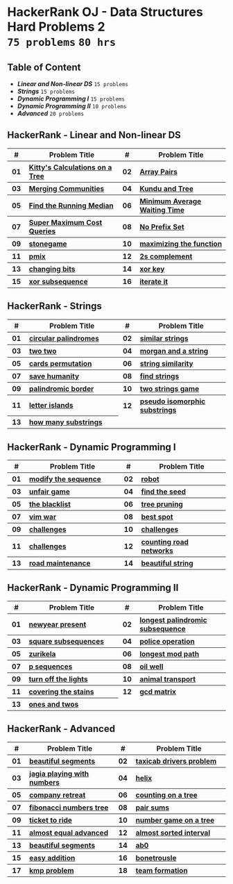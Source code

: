 # HackerRank OJ - Data Structures Hard Problems 2 <br> `75 problems` `80 hrs`

## Table of Content

- ***Linear and Non-linear DS*** `15 problems`
- ***Strings***                  `15 problems`
- ***Dynamic Programming I***    `15 problems`
- ***Dynamic Programming II***   `10 problems`
- ***Advanced***                 `20 problems`

## HackerRank - Linear and Non-linear DS

<table>
    <head>
        <tr>
<th align="center">#</th>
<th align="center" width="600px">Problem Title</th>
<th align="center">#</th>
<th align="center" width="600px">Problem Title</th>
        </tr>
    </head>
    <tbody>
        <tr>
<th align="center" width="50px">01</th><th align="left" width="550px"><a href="https://hackerrank.com/challenges/kittys-calculations-on-a-tree/problem">Kitty's Calculations on a Tree</a></th>
<th align="center" width="50px">02</th><th align="left" width="550px"><a href="https://hackerrank.com/challenges/array-pairs/problem">Array Pairs</a></th>
        </tr>
        <tr>
<th align="center" width="50px">03</th><th align="left" width="550px"><a href="https://hackerrank.com/challenges/merging-communities/problem">Merging Communities</a></th>
<th align="center" width="50px">04</th><th align="left" width="550px"><a href="https://hackerrank.com/challenges/kundu-and-tree/problem">Kundu and Tree</a></th>
        </tr>
        <tr>
<th align="center" width="50px">05</th><th align="left" width="550px"><a href="https://hackerrank.com/challenges/find-the-running-median/problem">Find the Running Median</a></th>
<th align="center" width="50px">06</th><th align="left" width="550px"><a href="https://hackerrank.com/challenges/minimum-average-waiting-time/problem">Minimum Average Waiting Time</a></th>
        </tr>
        <tr>
<th align="center" width="50px">07</th><th align="left" width="550px"><a href="https://hackerrank.com/challenges/maximum-cost-queries/problem">Super Maximum Cost Queries</a></th>
<th align="center" width="50px">08</th><th align="left" width="550px"><a href="https://hackerrank.com/challenges/no-prefix-set/problem">No Prefix Set</a></th>
        </tr>
        <tr>
<th align="center" width="50px">09</th><th align="left" width="550px"><a href="https://hackerrank.com/challenges/stonegame/problem">stonegame</a></th>
<th align="center" width="50px">10</th><th align="left" width="550px"><a href="https://hackerrank.com/challenges/maximizing-the-function/problem">maximizing the function</a></th>
        </tr>
        <tr>
<th align="center" width="50px">11</th><th align="left" width="550px"><a href="https://hackerrank.com/challenges/pmix/problem">pmix</a></th>
<th align="center" width="50px">12</th><th align="left" width="550px"><a href="https://hackerrank.com/challenges/2s-complement/problem">2s complement</a></th>
        </tr>
        <tr>
<th align="center" width="50px">13</th><th align="left" width="550px"><a href="https://hackerrank.com/challenges/changing-bits/problem">changing bits</a></th>
<th align="center" width="50px">14</th><th align="left" width="550px"><a href="https://hackerrank.com/challenges/xor-key/problem">xor key</a></th>
        </tr>
        <tr>
<th align="center" width="50px">15</th><th align="left" width="550px"><a href="https://hackerrank.com/challenges/xor-subsequence/problem">xor subsequence</a></th>
<th align="center" width="50px">16</th><th align="left" width="550px"><a href="https://hackerrank.com/challenges/iterate-it/problem">iterate it</a></th>
        </tr>
    </tbody>
</table>

## HackerRank - Strings

<table>
    <head>
        <tr>
<th align="center">#</th>
<th align="center" width="600px">Problem Title</th>
<th align="center">#</th>
<th align="center" width="600px">Problem Title</th>
        </tr>
    </head>
    <tbody>
        <tr>
<th align="center" width="50px">01</th><th align="left" width="550px"><a href="https://hackerrank.com/challenges/circular-palindromes/problem">circular palindromes</a></th>
<th align="center" width="50px">02</th><th align="left" width="550px"><a href="https://hackerrank.com/challenges/similar-strings/problem">similar strings</a></th>
        </tr>
        <tr>
<th align="center" width="50px">03</th><th align="left" width="550px"><a href="https://hackerrank.com/challenges/two-two/problem">two two</a></th>
<th align="center" width="50px">04</th><th align="left" width="550px"><a href="https://hackerrank.com/challenges/morgan-and-a-string/problem">morgan and a string</a></th>
        </tr>
        <tr>
<th align="center" width="50px">05</th><th align="left" width="550px"><a href="https://hackerrank.com/challenges/cards-permutation/problem">cards permutation</a></th>
<th align="center" width="50px">06</th><th align="left" width="550px"><a href="https://hackerrank.com/challenges/string-similarity/problem">string similarity</a></th>
        </tr>
        <tr>
<th align="center" width="50px">07</th><th align="left" width="550px"><a href="https://hackerrank.com/challenges/save-humanity/problem">save humanity</a></th>
<th align="center" width="50px">08</th><th align="left" width="550px"><a href="https://hackerrank.com/challenges/find-strings/problem">find strings</a></th>
        </tr>
        <tr>
<th align="center" width="50px">09</th><th align="left" width="550px"><a href="https://hackerrank.com/challenges/palindromic-border/problem">palindromic border</a></th>
<th align="center" width="50px">10</th><th align="left" width="550px"><a href="https://hackerrank.com/challenges/two-strings-game/problem">two strings game</a></th>
        </tr>
        <tr>
<th align="center" width="50px">11</th><th align="left" width="550px"><a href="https://hackerrank.com/challenges/letter-islands/problem">letter islands</a></th>
<th align="center" width="50px">12</th><th align="left" width="550px"><a href="https://hackerrank.com/challenges/pseudo-isomorphic-substrings/problem">pseudo isomorphic substrings</a></th>
        </tr>
        <tr>
<th align="center" width="50px">13</th><th align="left" width="550px"><a href="https://hackerrank.com/challenges/how-many-substrings/problem">how many substrings</a></th>
        </tr>
    </tbody>
</table>

## HackerRank - Dynamic Programming I

<table>
    <head>
        <tr>
<th align="center">#</th>
<th align="center" width="600px">Problem Title</th>
<th align="center">#</th>
<th align="center" width="600px">Problem Title</th>
        </tr>
    </head>
    <tbody>
        <tr>
<th align="center" width="50px">01</th><th align="left" width="550px"><a href="https://hackerrank.com/challenges/modify-the-sequence/problem">modify the sequence</a></th>
<th align="center" width="50px">02</th><th align="left" width="550px"><a href="https://hackerrank.com/challenges/robot/problem">robot</a></th>
        </tr>
        <tr>
<th align="center" width="50px">03</th><th align="left" width="550px"><a href="https://hackerrank.com/challenges/unfair-game/problem">unfair game</a></th>
<th align="center" width="50px">04</th><th align="left" width="550px"><a href="https://hackerrank.com/challenges/find-the-seed/problem">find the seed</a></th>
        </tr>
        <tr>
<th align="center" width="50px">05</th><th align="left" width="550px"><a href="https://hackerrank.com/challenges/the-blacklist/problem">the blacklist</a></th>
<th align="center" width="50px">06</th><th align="left" width="550px"><a href="https://hackerrank.com/challenges/tree-pruning/problem">tree pruning</a></th>
        </tr>
        <tr>
<th align="center" width="50px">07</th><th align="left" width="550px"><a href="https://hackerrank.com/challenges/vim-war/problem">vim war</a></th>
<th align="center" width="50px">08</th><th align="left" width="550px"><a href="https://hackerrank.com/challenges/best-spot/problem">best spot</a></th>
        </tr>
        <tr>
<th align="center" width="50px">09</th><th align="left" width="550px"><a href="https://hackerrank.com/challenges/unique-divide-and-conquer">challenges</a></th>
<th align="center" width="50px">10</th><th align="left" width="550px"><a href="https://hackerrank.com/challenges/dortmund-dilemma">challenges</a></th>
        </tr>
        <tr>
<th align="center" width="50px">11</th><th align="left" width="550px"><a href="https://hackerrank.com/challenges/super-kth-lis">challenges</a></th>
<th align="center" width="50px">12</th><th align="left" width="550px"><a href="https://hackerrank.com/challenges/counting-road-networks/problem">counting road networks</a></th>
        </tr>
        <tr>
<th align="center" width="50px">13</th><th align="left" width="550px"><a href="https://hackerrank.com/challenges/road-maintenance/problem">road maintenance</a></th>
<th align="center" width="50px">14</th><th align="left" width="550px"><a href="https://hackerrank.com/challenges/beautiful-string/problem">beautiful string</a></th>
        </tr>
    </tbody>
</table>

## HackerRank - Dynamic Programming II

<table>
    <head>
        <tr>
<th align="center">#</th>
<th align="center" width="600px">Problem Title</th>
<th align="center">#</th>
<th align="center" width="600px">Problem Title</th>
        </tr>
    </head>
    <tbody>
        <tr>
<th align="center" width="50px">01</th><th align="left" width="550px"><a href="https://hackerrank.com/challenges/newyear-present/problem">newyear present</a></th>
<th align="center" width="50px">02</th><th align="left" width="550px"><a href="https://hackerrank.com/challenges/longest-palindromic-subsequence/problem">longest palindromic subsequence</a></th>
        </tr>
        <tr>
<th align="center" width="50px">03</th><th align="left" width="550px"><a href="https://hackerrank.com/challenges/square-subsequences/problem">square subsequences</a></th>
<th align="center" width="50px">04</th><th align="left" width="550px"><a href="https://hackerrank.com/challenges/police-operation/problem">police operation</a></th>
        </tr>
        <tr>
<th align="center" width="50px">05</th><th align="left" width="550px"><a href="https://hackerrank.com/challenges/zurikela/problem">zurikela</a></th>
<th align="center" width="50px">06</th><th align="left" width="550px"><a href="https://hackerrank.com/challenges/longest-mod-path/problem">longest mod path</a></th>
        </tr>
        <tr>
<th align="center" width="50px">07</th><th align="left" width="550px"><a href="https://hackerrank.com/challenges/p-sequences/problem">p sequences</a></th>
<th align="center" width="50px">08</th><th align="left" width="550px"><a href="https://hackerrank.com/challenges/oil-well/problem">oil well</a></th>
        </tr>
        <tr>
<th align="center" width="50px">09</th><th align="left" width="550px"><a href="https://hackerrank.com/challenges/turn-off-the-lights/problem">turn off the lights</a></th>
<th align="center" width="50px">10</th><th align="left" width="550px"><a href="https://hackerrank.com/challenges/animal-transport/problem">animal transport</a></th>
        </tr>
        <tr>
<th align="center" width="50px">11</th><th align="left" width="550px"><a href="https://hackerrank.com/challenges/covering-the-stains/problem">covering the stains</a></th>
<th align="center" width="50px">12</th><th align="left" width="550px"><a href="https://hackerrank.com/challenges/gcd-matrix/problem">gcd matrix</a></th>
        </tr>
        <tr>
<th align="center" width="50px">13</th><th align="left" width="550px"><a href="https://hackerrank.com/challenges/ones-and-twos/problem">ones and twos</a></th>
        </tr>
    </tbody>
</table>

## HackerRank - Advanced

<table>
    <head>
        <tr>
<th align="center">#</th>
<th align="center" width="600px">Problem Title</th>
<th align="center">#</th>
<th align="center" width="600px">Problem Title</th>
        </tr>
    </head>
    <tbody>
        <tr>
<th align="center" width="50px">01</th><th align="left" width="550px"><a href="https://hackerrank.com/challenges/beautiful-segments/problem">beautiful segments</a></th>
<th align="center" width="50px">02</th><th align="left" width="550px"><a href="https://hackerrank.com/challenges/taxicab-drivers-problem/problem">taxicab drivers problem</a></th>
        </tr>
        <tr>
<th align="center" width="50px">03</th><th align="left" width="550px"><a href="https://hackerrank.com/challenges/jagia-playing-with-numbers/problem">jagia playing with numbers</a></th>
<th align="center" width="50px">04</th><th align="left" width="550px"><a href="https://hackerrank.com/challenges/helix/problem">helix</a></th>
        </tr>
        <tr>
<th align="center" width="50px">05</th><th align="left" width="550px"><a href="https://hackerrank.com/challenges/company-retreat/problem">company retreat</a></th>
<th align="center" width="50px">06</th><th align="left" width="550px"><a href="https://hackerrank.com/challenges/counting-on-a-tree/problem">counting on a tree</a></th>
        </tr>
        <tr>
<th align="center" width="50px">07</th><th align="left" width="550px"><a href="https://hackerrank.com/challenges/fibonacci-numbers-tree/problem">fibonacci numbers tree</a></th>
<th align="center" width="50px">08</th><th align="left" width="550px"><a href="https://hackerrank.com/challenges/pair-sums/problem">pair sums</a></th>
        </tr>
        <tr>
<th align="center" width="50px">09</th><th align="left" width="550px"><a href="https://hackerrank.com/challenges/ticket-to-ride/problem">ticket to ride</a></th>
<th align="center" width="50px">10</th><th align="left" width="550px"><a href="https://hackerrank.com/challenges/number-game-on-a-tree/problem">number game on a tree</a></th>
        </tr>
        <tr>
<th align="center" width="50px">11</th><th align="left" width="550px"><a href="https://hackerrank.com/challenges/almost-equal-advanced/problem">almost equal advanced</a></th>
<th align="center" width="50px">12</th><th align="left" width="550px"><a href="https://hackerrank.com/challenges/almost-sorted-interval/problem">almost sorted interval</a></th>
        </tr>
        <tr>
<th align="center" width="50px">13</th><th align="left" width="550px"><a href="https://hackerrank.com/challenges/beautiful-segments/problem">beautiful segments</a></th>
<th align="center" width="50px">14</th><th align="left" width="550px"><a href="https://hackerrank.com/challenges/ab0/problem">ab0</a></th>
        </tr>
        <tr>
<th align="center" width="50px">15</th><th align="left" width="550px"><a href="https://hackerrank.com/challenges/easy-addition/problem">easy addition</a></th>
<th align="center" width="50px">16</th><th align="left" width="550px"><a href="https://hackerrank.com/challenges/bonetrousle/problem">bonetrousle</a></th>
        </tr>
        <tr>
<th align="center" width="50px">17</th><th align="left" width="550px"><a href="https://hackerrank.com/challenges/kmp-problem/problem">kmp problem</a></th>
<th align="center" width="50px">18</th><th align="left" width="550px"><a href="https://hackerrank.com/challenges/team-formation/problem">team formation</a></th>
        </tr>
    </tbody>
</table>
